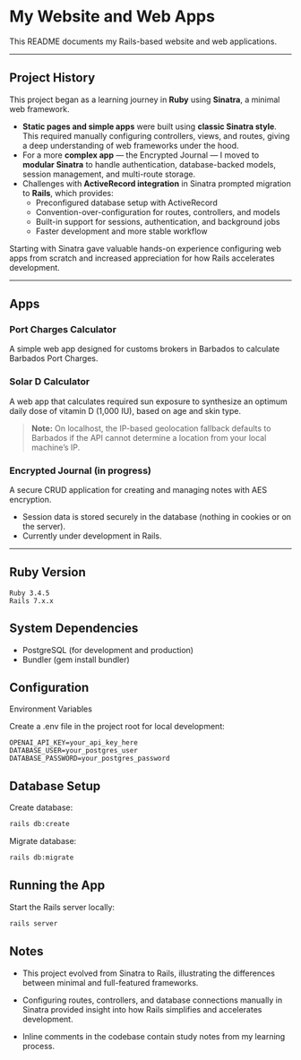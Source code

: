 # My Website and Web Apps

This README documents my Rails-based website and web applications.

---

## Project History

This project began as a learning journey in **Ruby** using **Sinatra**, a minimal web framework.

- **Static pages and simple apps** were built using **classic Sinatra style**. This required manually configuring controllers, views, and routes, giving a deep understanding of web frameworks under the hood.
- For a more **complex app** — the Encrypted Journal — I moved to **modular Sinatra** to handle authentication, database-backed models, session management, and multi-route storage. 
- Challenges with **ActiveRecord integration** in Sinatra prompted migration to **Rails**, which provides:
  - Preconfigured database setup with ActiveRecord 
  - Convention-over-configuration for routes, controllers, and models 
  - Built-in support for sessions, authentication, and background jobs 
  - Faster development and more stable workflow 

Starting with Sinatra gave valuable hands-on experience configuring web apps from scratch and increased appreciation for how Rails accelerates development.

---

## Apps

### Port Charges Calculator
A simple web app designed for customs brokers in Barbados to calculate Barbados Port Charges.

### Solar D Calculator
A web app that calculates required sun exposure to synthesize an optimum daily dose of vitamin D (1,000 IU), based on age and skin type. 
> **Note:** On localhost, the IP-based geolocation fallback defaults to Barbados if the API cannot determine a location from your local machine’s IP.

### Encrypted Journal (in progress)
A secure CRUD application for creating and managing notes with AES encryption. 
- Session data is stored securely in the database (nothing in cookies or on the server). 
- Currently under development in Rails.

---

## Ruby Version

```text
Ruby 3.4.5
Rails 7.x.x
```

## System Dependencies
- PostgreSQL (for development and production)
- Bundler (gem install bundler)

## Configuration
Environment Variables

Create a .env file in the project root for local development:

```text
OPENAI_API_KEY=your_api_key_here
DATABASE_USER=your_postgres_user
DATABASE_PASSWORD=your_postgres_password
```

## Database Setup
Create database:

```bash
rails db:create
```

Migrate database:

```bash
rails db:migrate
```

## Running the App
Start the Rails server locally:

```bash
rails server
```

## Notes
- This project evolved from Sinatra to Rails, illustrating the differences between minimal and full-featured frameworks.

- Configuring routes, controllers, and database connections manually in Sinatra provided insight into how Rails simplifies and accelerates development.

- Inline comments in the codebase contain study notes from my learning process.
